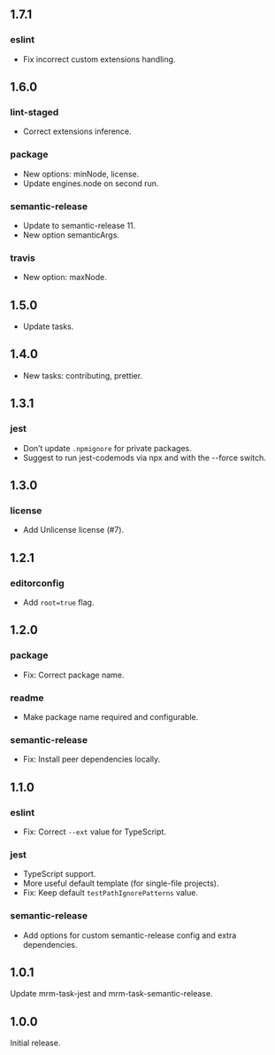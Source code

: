 ## 1.7.1

### eslint

- Fix incorrect custom extensions handling.

## 1.6.0

### lint-staged

- Correct extensions inference.

### package

- New options: minNode, license.
- Update engines.node on second run.

### semantic-release

- Update to semantic-release 11.
- New option semanticArgs.

### travis

- New option: maxNode.

## 1.5.0

- Update tasks.

## 1.4.0

- New tasks: contributing, prettier.

## 1.3.1

### jest

- Don’t update `.npmignore` for private packages.
- Suggest to run jest-codemods via npx and with the --force switch.

## 1.3.0

### license

- Add Unlicense license (#7).

## 1.2.1

### editorconfig

- Add `root=true` flag.

## 1.2.0

### package

- Fix: Correct package name.

### readme

- Make package name required and configurable.

### semantic-release

- Fix: Install peer dependencies locally.

## 1.1.0

### eslint

- Fix: Correct `--ext` value for TypeScript.

### jest

- TypeScript support.
- More useful default template (for single-file projects).
- Fix: Keep default `testPathIgnorePatterns` value.

### semantic-release

- Add options for custom semantic-release config and extra dependencies.

## 1.0.1

Update mrm-task-jest and mrm-task-semantic-release.

## 1.0.0

Initial release.
